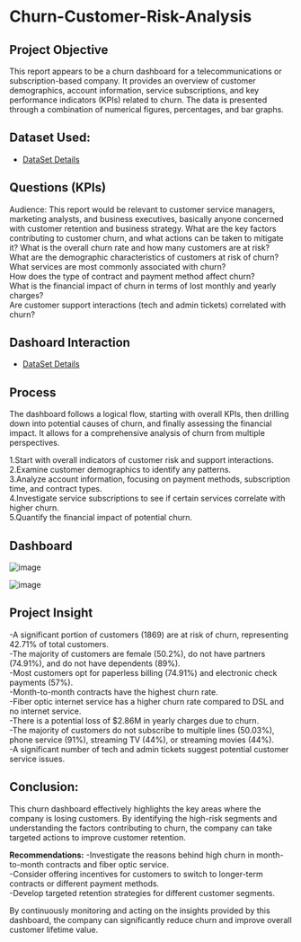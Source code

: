 # Churn-Customer-Risk-Analysis
## Project Objective
This report appears to be a churn dashboard for a telecommunications or subscription-based company. It provides an overview of customer demographics, account information, service subscriptions, and key performance indicators (KPIs) related to churn. The data is presented through a combination of numerical figures, percentages, and bar graphs.

## Dataset Used:
- <a href="https://github.com/Sushant7890/Churn-Customer-Risk-Analysis/blob/main/02%20Churn-Dataset.xlsx">DataSet Details</a>

## Questions (KPIs)
Audience:  This report would be relevant to customer service managers, marketing analysts, and business executives, basically anyone  concerned with customer retention and business strategy.
What are the key factors contributing to customer churn, and what actions can be taken to mitigate it?
What is the overall churn rate and how many customers are at risk?             
What are the demographic characteristics of customers at risk of churn?           
What services are most commonly associated with churn?            
How does the type of contract and payment method affect churn?             
What is the financial impact of churn in terms of lost monthly and yearly charges?         
Are customer support interactions (tech and admin tickets) correlated with churn?          

## Dashoard Interaction
- <a href="https://github.com/Sushant7890/Churn-Customer-Risk-Analysis/blob/main/02%20Churn-Dataset.xlsx">DataSet Details</a>

## Process
The dashboard follows a logical flow, starting with overall KPIs, then drilling down into potential causes of churn, and finally assessing the financial impact. It allows for a comprehensive analysis of churn from multiple perspectives.         

1.Start with overall indicators of customer risk and support interactions.        
2.Examine customer demographics to identify any patterns.         
3.Analyze account information, focusing on payment methods, subscription time, and contract types.        
4.Investigate service subscriptions to see if certain services correlate with higher churn.          
5.Quantify the financial impact of potential churn.        

## Dashboard
![image](https://github.com/user-attachments/assets/1ceccc6f-e0d8-464b-836e-4131f4619bba)

![image](https://github.com/user-attachments/assets/4391d9ad-35a9-4a62-bffb-7d18a4ebc7d5)

## Project Insight
-A significant portion of customers (1869) are at risk of churn, representing 42.71% of total customers.                      
-The majority of customers are female (50.2%), do not have partners (74.91%), and do not have dependents (89%).             
-Most customers opt for paperless billing (74.91%) and electronic check payments (57%).               
-Month-to-month contracts have the highest churn rate.                
-Fiber optic internet service has a higher churn rate compared to DSL and no internet service.            
-There is a potential loss of $2.86M in yearly charges due to churn.               
-The majority of customers do not subscribe to multiple lines (50.03%), phone service (91%), streaming TV (44%), or streaming movies (44%).            
-A significant number of tech and admin tickets suggest potential customer service issues.     

## Conclusion:
This churn dashboard effectively highlights the key areas where the company is losing customers. By identifying the high-risk segments and understanding the factors contributing to churn, the company can take targeted actions to improve customer retention.        

**Recommendations:**
-Investigate the reasons behind high churn in month-to-month contracts and fiber optic service.           
-Consider offering incentives for customers to switch to longer-term contracts or different payment methods.          
-Develop targeted retention strategies for different customer segments.   

By continuously monitoring and acting on the insights provided by this dashboard, the company can significantly reduce churn and improve overall customer lifetime value.
